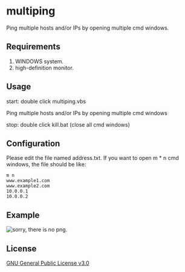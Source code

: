 # multiping
Ping multiple hosts and/or IPs by opening multiple cmd windows.

## Requirements
1. WINDOWS system.
2. high-definition monitor.

## Usage
start: double click multiping.vbs

Ping multiple hosts and/or IPs by opening multiple cmd windows

stop: double click kill.bat (close all cmd windows)

## Configuration
Please edit the file named address.txt.
If you want to open m * n cmd windows, the file should be like:
```
m n
www.example1.com
www.example2.com
10.0.0.1
10.0.0.2
```

## Example
![sorry, there is no png.](http://png.suc16.com/png/multiping.PNG)

## License
[GNU General Public License v3.0](http://www.gnu.org/)
